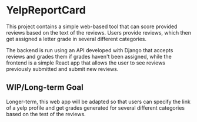 # YelpReportCard
This project contains a simple web-based tool that can score provided reviews based on the text of the reviews. Users provide reviews, which then get assigned a letter grade in several different categories.

The backend is run using an API developed with Django that accepts reviews and grades them if grades haven't been assigned, while the frontend is a simple React app that allows the user to see reviews previously submitted and submit new reviews.

## WIP/Long-term Goal
Longer-term, this web app will be adapted so that users can specify the link of a yelp profile and get grades generated for several different categories based on the test of the reviews.